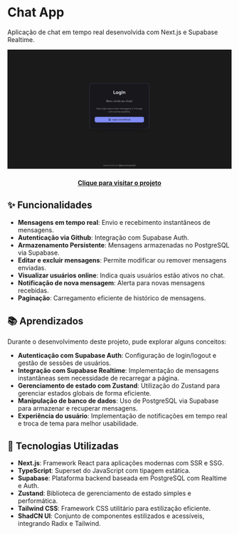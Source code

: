 # Chat App

Aplicação de chat em tempo real desenvolvida com Next.js e Supabase Realtime.

![Demonstração do projeto](./public/chat.gif)

<h4 align="center"><a target="_blank" href="https://chat-app.giovanaraphaelli.tech">Clique para visitar o projeto</a></h4>

## ✨ Funcionalidades

- **Mensagens em tempo real**: Envio e recebimento instantâneos de mensagens.
- **Autenticação via Github**: Integração com Supabase Auth.
- **Armazenamento Persistente**: Mensagens armazenadas no PostgreSQL via Supabase.
- **Editar e excluir mensagens**: Permite modificar ou remover mensagens enviadas.
- **Visualizar usuários online**: Indica quais usuários estão ativos no chat.
- **Notificação de nova mensagem**: Alerta para novas mensagens recebidas.
- **Paginação**: Carregamento eficiente de histórico de mensagens.

## 📚 Aprendizados

Durante o desenvolvimento deste projeto, pude explorar alguns conceitos:

- **Autenticação com Supabase Auth**: Configuração de login/logout e gestão de sessões de usuários.
- **Integração com Supabase Realtime**: Implementação de mensagens instantâneas sem necessidade de recarregar a página.
- **Gerenciamento de estado com Zustand**: Utilização do Zustand para gerenciar estados globais de forma eficiente.
- **Manipulação de banco de dados**: Uso de PostgreSQL via Supabase para armazenar e recuperar mensagens.
- **Experiência do usuário**: Implementação de notificações em tempo real e troca de tema para melhor usabilidade.

## 🚀 Tecnologias Utilizadas

- **Next.js**: Framework React para aplicações modernas com SSR e SSG.
- **TypeScript**: Superset do JavaScript com tipagem estática.
- **Supabase**: Plataforma backend baseada em PostgreSQL com Realtime e Auth.
- **Zustand**: Biblioteca de gerenciamento de estado simples e performática.
- **Tailwind CSS**: Framework CSS utilitário para estilização eficiente.
- **ShadCN UI**: Conjunto de componentes estilizados e acessíveis, integrando Radix e Tailwind.

